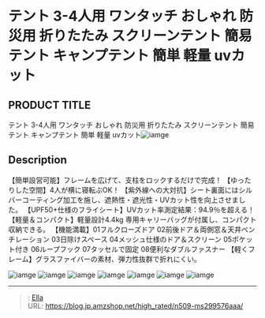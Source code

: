 # テント 3-4人用 ワンタッチ おしゃれ 防災用 折りたたみ スクリーンテント 簡易テント キャンプテント 簡単 軽量 uvカット


## PRODUCT TITLE 

テント 3-4人用 ワンタッチ おしゃれ 防災用 折りたたみ スクリーンテント 簡易テント キャンプテント 簡単 軽量 uvカット![iamge](https://b2bfiles1.gigab2b.cn/image/wkseller/305/20230228_5eb0d338e343daa65e00b4897598c8e3.jpg)

## Description

【簡単設営可能】フレームを広げて、支柱をロックするだけで完成！
【ゆったりした空間】4人が横に寝転ぶOK！
【紫外線への大対抗】シート裏面にはシルバーコーティング加工を施し、遮熱性・遮光性・UVカット性を向上させました。
【UPF50&#43;仕様のフライシート】UVカット率測定結果：94.9％を超える！
【軽量＆コンパクト】軽量設計4.4kg 専用キャリーバッグが付属し、コンパクト収納できる。
【機能満載】01フルクローズドア 02前後ドア＆両側窓＆天井ベンチレーション 03日除けスペース 04メッシュ仕様のドア＆スクリーン 05ポケット付き 06ループフック 07タッセルで固定 08便利なダブルファスナー
【軽くフレーム】グラスファイバーの素材、弾力性抜群で折れにくい。



![iamge](https://b2bfiles1.gigab2b.cn/image/wkseller/305/20230317_ca04059a6c74fc0e76595f2eaadaba60.jpg)
![iamge](https://b2bfiles1.gigab2b.cn/image/wkseller/305/20230228_8a4c92cb35302bc414b9d20c2e2029c6.jpg)
![iamge](https://b2bfiles1.gigab2b.cn/image/wkseller/305/20230228_91fbb22f38287a7004f504763b7c22f9.jpg)
![iamge](https://b2bfiles1.gigab2b.cn/image/wkseller/305/20230228_d8433d686d730549216ec095dbf554f8.jpg)
![iamge](https://b2bfiles1.gigab2b.cn/image/wkseller/305/20230228_f5592705cb7a558ca60a0b4c681faf82.jpg)
![iamge](https://b2bfiles1.gigab2b.cn/image/wkseller/305/20230228_89fa4dd996c6b013cb5f9555a455d95b.jpg)
![iamge](https://b2bfiles1.gigab2b.cn/image/wkseller/305/20230228_57ea8dd18689b5290c2ce94a50f8b8c7.jpg)


---

> : [Ella](https://blog.jp.amzshop.net/)  
> URL: https://blog.jp.amzshop.net/high_rated/n509-ms299576aaa/  


